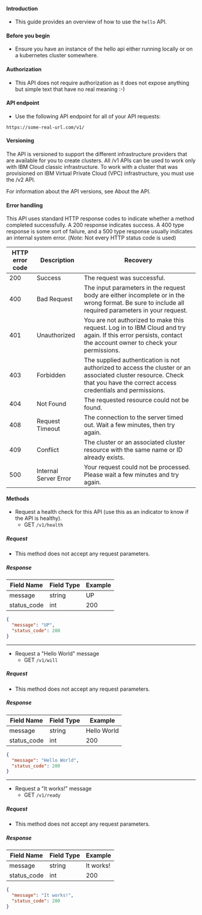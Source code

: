 #### Introduction

- This guide provides an overview of how to use the `hello` API. 

#### Before you begin

- Ensure you have an instance of the hello api either running locally or on a kubernetes cluster somewhere. 

#### Authorization

- This API does not require authorization as it does not expose anything but simple text that have no real meaning :-) 

#### API endpoint
- Use the following API endpoint for all of your API requests:

`https://some-real-url.com/v1/`

#### Versioning
The API is versioned to support the different infrastructure providers that are available for you to create clusters. All /v1 APIs can be used to work only with IBM Cloud classic infrastructure. To work with a cluster that was provisioned on IBM Virtual Private Cloud (VPC) infrastructure, you must use the /v2 API.

For information about the API versions, see About the API.

#### Error handling
This API uses standard HTTP response codes to indicate whether a method completed successfully. A 200 response indicates success. A 400 type response is some sort of failure, and a 500 type response usually indicates an internal system error. (_Note:_ Not every HTTP status code is used)

HTTP error code | Description | Recovery
-- | -- | --
200	| Success | The request was successful.
400	| Bad Request |	The input parameters in the request body are either incomplete or in the wrong format. Be sure to include all required parameters in your request.
401	| Unauthorized | You are not authorized to make this request. Log in to IBM Cloud and try again. If this error persists, contact the account owner to check your permissions.
403	| Forbidden | The supplied authentication is not authorized to access the cluster or an associated cluster resource. Check that you have the correct access credentials and permissions.
404	| Not Found | The requested resource could not be found.
408	| Request Timeout |	The connection to the server timed out. Wait a few minutes, then try again.
409	| Conflict | The cluster or an associated cluster resource with the same name or ID already exists.
500	| Internal Server Error | Your request could not be processed. Please wait a few minutes and try again.

#### Methods
- Request a health check for this API (use this as an indicator to know if the API is healthy). 
  - GET `/v1/health`

##### Request

- This method does not accept any request parameters.

##### Response

Field Name | Field Type | Example
-- | -- | --
message | string | UP
status_code | int | 200

```json
{
  "message": "UP", 
  "status_code": 200
}
```

___

- Request a "Hello World" message
  - GET `/v1/will`

##### Request

- This method does not accept any request parameters.

##### Response

Field Name | Field Type | Example
-- | -- | --
message | string | Hello World
status_code | int | 200

```json
{
  "message": "Hello World", 
  "status_code": 200
}
```

___

- Request a "It works!" message
  - GET `/v1/ready`

##### Request

- This method does not accept any request parameters.

##### Response

Field Name | Field Type | Example
-- | -- | --
message | string | It works!
status_code | int | 200

```json
{
  "message": "It works!", 
  "status_code": 200
}
```